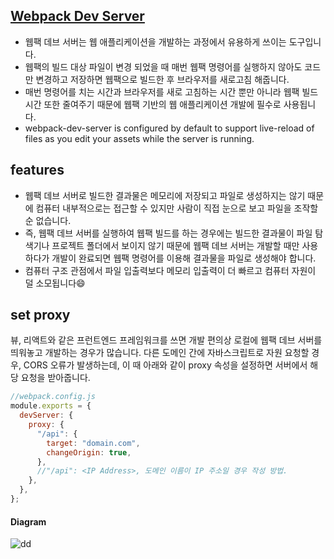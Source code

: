 ## [Webpack Dev Server](https://joshua1988.github.io/webpack-guide/devtools/webpack-dev-server.html#webpack-dev-server)

- 웹팩 데브 서버는 웹 애플리케이션을 개발하는 과정에서 유용하게 쓰이는 도구입니다.
- 웹팩의 빌드 대상 파일이 변경 되었을 때 매번 웹팩 명령어를 실행하지 않아도 코드만 변경하고 저장하면 웹팩으로 빌드한 후 브라우저를 새로고침 해줍니다.
- 매번 명령어를 치는 시간과 브라우저를 새로 고침하는 시간 뿐만 아니라 웹팩 빌드 시간 또한 줄여주기 때문에 웹팩 기반의 웹 애플리케이션 개발에 필수로 사용됩니다.
- webpack-dev-server is configured by default to support live-reload of files as you edit your assets while the server is running.

## features

- 웹팩 데브 서버로 빌드한 결과물은 메모리에 저장되고 파일로 생성하지는 않기 때문에 컴퓨터 내부적으로는 접근할 수 있지만 사람이 직접 눈으로 보고 파일을 조작할 순 없습니다.
- 즉, 웹팩 데브 서버를 실행하여 웹팩 빌드를 하는 경우에는 빌드한 결과물이 파일 탐색기나 프로젝트 폴더에서 보이지 않기 때문에 웹팩 데브 서버는 개발할 때만 사용하다가 개발이 완료되면 웹팩 명령어를 이용해 결과물을 파일로 생성해야 합니다.
- 컴퓨터 구조 관점에서 파일 입출력보다 메모리 입출력이 더 빠르고 컴퓨터 자원이 덜 소모됩니다😄

## set proxy

뷰, 리액트와 같은 프런트엔드 프레임워크를 쓰면 개발 편의상 로컬에 웹팩 데브 서버를 띄워놓고 개발하는 경우가 많습니다.
다른 도메인 간에 자바스크립트로 자원 요청할 경우, CORS 오류가 발생하는데, 이 때 아래와 같이 proxy 속성을 설정하면 서버에서 해당 요청을 받아줍니다.

```js
//webpack.config.js
module.exports = {
  devServer: {
    proxy: {
      "/api": {
        target: "domain.com",
        changeOrigin: true,
      },
      //"/api": <IP Address>, 도메인 이름이 IP 주소일 경우 작성 방법.
    },
  },
};
```

#### Diagram

![dd](https://joshua1988.github.io/webpack-guide/assets/img/proxy.dce9d87c.png)
